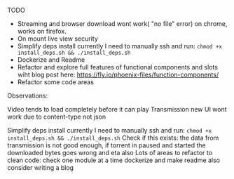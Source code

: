 TODO

* Streaming and browser download wont work( "no file" error) on chrome, works on firefox.
* On mount live view security
* Simplify deps install currently I need to manually ssh and run: `chmod +x install_deps.sh && ./install_deps.sh`
* Dockerize and Readme
* Refactor and explore full features of functional components and slots wiht blog post here: https://fly.io/phoenix-files/function-components/
* Refactor some code areas

Observations:

Video tends to load completely before it can play
Transmission new UI wont work due to content-type not json

Simplify deps install currently I need to manually ssh and run: `chmod +x install_deps.sh && ./install_deps.sh`
Check if this exists: the data from transmission is not good enough, if torrent in paused and started the downloaded bytes goes wrong and eta also
Lots of areas to refactor to clean code: check one module at a time
dockerize and make readme also consider writing a blog
